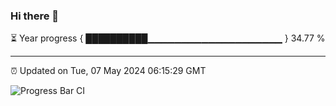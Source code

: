 ### Hi there 👋

⏳ Year progress { ██████████▁▁▁▁▁▁▁▁▁▁▁▁▁▁▁▁▁▁▁▁ } 34.77 %

---

⏰ Updated on Tue, 07 May 2024 06:15:29 GMT

![Progress Bar CI](https://github.com/liununu/liununu/workflows/Progress%20Bar%20CI/badge.svg)
